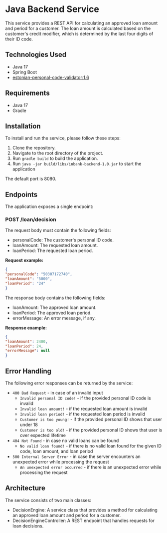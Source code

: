 # Java Backend Service

This service provides a REST API for calculating an approved loan amount and period for a customer.
The loan amount is calculated based on the customer's credit modifier, which is determined by the last four
digits of their ID code.

## Technologies Used

- Java 17
- Spring Boot
- [estonian-personal-code-validator:1.6](https://github.com/vladislavgoltjajev/java-personal-code)

## Requirements

- Java 17
- Gradle

## Installation

To install and run the service, please follow these steps:

1. Clone the repository.
2. Navigate to the root directory of the project.
3. Run `gradle build` to build the application.
4. Run `java -jar build/libs/inbank-backend-1.0.jar` to start the application

The default port is 8080.

## Endpoints

The application exposes a single endpoint:

### POST /loan/decision

The request body must contain the following fields:

- personalCode: The customer's personal ID code.
- loanAmount: The requested loan amount.
- loanPeriod: The requested loan period.

**Request example:**

```json
{
"personalCode": "50307172740",
"loanAmount": "5000",
"loanPeriod": "24"
}
```

The response body contains the following fields:

- loanAmount: The approved loan amount.
- loanPeriod: The approved loan period.
- errorMessage: An error message, if any.

**Response example:**

```json
{
"loanAmount": 2400,
"loanPeriod": 24,
"errorMessage": null
}
```

## Error Handling

The following error responses can be returned by the service:

- `400 Bad Request` - in case of an invalid input
    - `Invalid personal ID code!` - if the provided personal ID code is invalid
    - `Invalid loan amount!` - if the requested loan amount is invalid
    - `Invalid loan period!` - if the requested loan period is invalid
    - `Customer is too young!` - if the provided personal ID shows that user under 18
    - `Customer is too old!` - if the provided personal ID shows that user is over expected lifetime
- `404 Not Found` - in case no valid loans can be found
    - `No valid loan found!` - if there is no valid loan found for the given ID code, loan amount, and loan period
- `500 Internal Server Error` - in case the server encounters an unexpected error while processing the request
    - `An unexpected error occurred` - if there is an unexpected error while processing the request

## Architecture

The service consists of two main classes:

- DecisionEngine: A service class that provides a method for calculating an approved loan amount and period for a customer.
- DecisionEngineController: A REST endpoint that handles requests for loan decisions.
